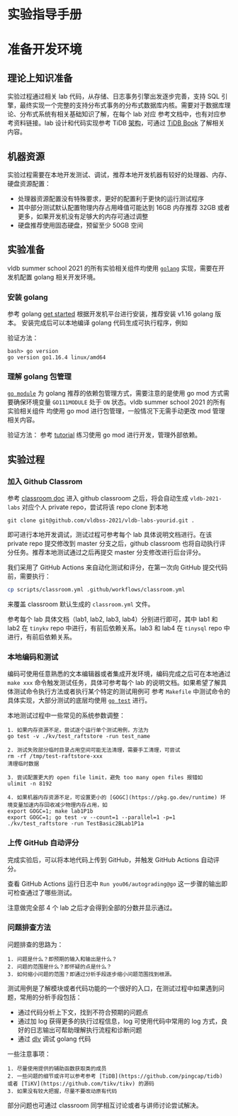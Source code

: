 # 实验指导手册

# 准备开发环境

## 理论上知识准备

实验过程通过相关 lab 代码，从存储、日志事务引擎出发逐步完善，支持 SQL 引擎，最终实现一个完整的支持分布式事务的分布式数据库内核。需要对于数据库理论、分布式系统有相关基础知识了解，在每个 lab 对应
参考文档中，也有对应参考资料链接。lab 设计和代码实现参考 TiDB [架构](https://docs.pingcap.com/zh/tidb/stable/tidb-architecture/)，可通过 [TiDB Book](https://book.tidb.io/session1/chapter1/tidb-architecture.html)
了解相关内容。


## 机器资源

实验过程需要在本地开发测试、调试，推荐本地开发机器有较好的处理器、内存、硬盘资源配置：
- 处理器资源配置没有特殊要求，更好的配置利于更快的运行测试程序
- 其中部分测试默认配置物理内存占用峰值可能达到 16GB 内存推荐 32GB 或者更多，如果开发机没有足够大的内存可通过调整
- 硬盘推荐使用固态硬盘，预留至少 50GB 空间

## 实验准备

vldb summer school 2021 的所有实验相关组件均使用 [`golang`](https://go.dev/) 实现，需要在开发机配置 golang 相关开发环境。

### 安装 golang

参考 golang [get started](https://go.dev/learn/) 根据开发机平台进行安装，推荐安装 v1.16 golang 版本。
安装完成后可以本地编译 golang 代码生成可执行程序，例如

验证方法：
```
bash> go version
go version go1.16.4 linux/amd64
```

### 理解 golang 包管理

[`go module`](https://go.dev/ref/mod) 为 golang 推荐的依赖包管理方式，需要注意的是使用 go mod 方式需要确保环境变量 `GO111MODULE` 处于 `ON` 状态。vldb summer school 2021 的所有实验相关组件
均使用 go mod 进行包管理，一般情况下无需手动更改 mod 管理相关内容。

验证方法：
参考 [tutorial](https://go.dev/doc/tutorial/getting-started)  练习使用 go mod 进行开发，管理外部依赖。

## 实验过程

### 加入 Github Classrom

参考 [classroom doc](./docs/classroom.md) 进入 github classroom 之后，将会自动生成 `vldb-2021-labs` 对应个人 private repo，尝试将该 repo clone 到本地
```
git clone git@github.com/vldbss-2021/vldb-labs-yourid.git .
```

即可进行本地开发调试，测试过程可参考每个 lab 具体说明文档进行。在该 private repo 提交修改到 master 分支之后，github classroom 也将自动执行评分任务。推荐本地测试通过之后再提交 master 分支修改进行后台评分。

我们采用了 GitHub Actions 来自动化测试和评分，在第一次向 GitHub 提交代码前，需要执行：

```sh
cp scripts/classroom.yml .github/workflows/classroom.yml
```

来覆盖 classroom 默认生成的 `classroom.yml` 文件。

参考每个 lab 具体文档（lab1, lab2, lab3, lab4）分别进行即可，其中 lab1 和 lab2 在 `tinykv` repo 中进行，有前后依赖关系。lab3 和 lab4 在 `tinysql` repo 中进行，有前后依赖关系。

### 本地编码和测试

编码可使用任意熟悉的文本编辑器或者集成开发环境，编码完成之后可在本地通过 `make xxx` 命令触发测试任务，具体可参考每个 lab 的说明文档。如果希望了解具体测试命令执行方法或者执行某个特定的测试用例可
参考 `Makefile` 中测试命令的具体实现，大部分测试的底层均使用 [`go test`](https://go.dev/doc/tutorial/add-a-test) 进行。

本地测试过程中一些常见的系统参数调整：
```
1. 如果内存资源不足，尝试逐个运行单个测试用例，方法为
go test -v ./kv/test_raftstore -run test_name

2. 测试失败部分临时目录占用空间可能无法清理，需要手工清理，可尝试
rm -rf /tmp/test-raftstore-xxx 
清理临时数据

3. 尝试配置更大的 open file limit，避免 too many open files 报错如
ulimit -n 8192

4. 如果机器内存资源不足，可设置更小的 [GOGC](https://pkg.go.dev/runtime) 环境变量加速内存回收减少物理内存占用，如
export GOGC=1; make lab1P1b
export GOGC=1; go test -v --count=1 --parallel=1 -p=1 ./kv/test_raftstore -run TestBasic2BLab1P1a
```

### 上传 GitHub 自动评分

完成实验后，可以将本地代码上传到 GitHub，并触发 GitHub Actions 自动评分。

查看 GitHub Actions 运行日志中 `Run you06/autograding@go` 这一步骤的输出即可检查通过了哪些测试。

注意做完全部 4 个 lab 之后才会得到全部的分数并显示通过。

### 问题排查方法

问题排查的思路为：
```
1. 问题是什么？即预期的输入和输出是什么？
2. 问题的范围是什么？即怀疑的点是什么？
3. 如何缩小问题的范围？即通过分析手段逐步缩小问题范围找到根源。
```

测试用例是了解模块或者代码功能的一个很好的入口，在测试过程中如果遇到问题，常用的分析手段包括：
- 通过代码分析上下文，找到不符合预期的问题点
- 通过加 log 获得更多的执行过程信息，log 可使用代码中常用的 log 方式，良好的日志输出可帮助理解执行流程和诊断问题
- 通过 [dlv](https://github.com/go-delve/delve) 调试 golang 代码

一些注意事项：
```
1. 尽量使用提供的辅助函数获取类的成员
2. 一些问题的细节或许可以参考参考 [TiDB](https://github.com/pingcap/tidb) 或者 [TiKV](https://github.com/tikv/tikv) 的源码
3. 如果没有较大把握，尽量不要改动原有代码
```

部分问题也可通过 classroom 同学相互讨论或者与讲师讨论尝试解决。
